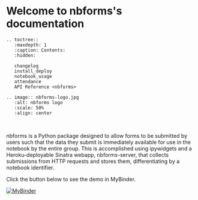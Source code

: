 <!-- .. nbforms documentation master file, created by
   sphinx-quickstart on Fri Jan 24 22:12:36 2020.
   You can adapt this file completely to your liking, but it should at least
   contain the root `toctree` directive. -->

# Welcome to nbforms's documentation

```eval_rst
.. toctree::
   :maxdepth: 1
   :caption: Contents:
   :hidden:

   changelog
   install_deploy
   notebook_usage
   attendance
   API Reference <nbforms>
```

```eval_rst
.. image:: nbforms-logo.jpg
   :alt: nbforms logo
   :scale: 50%
   :align: center
```

<br/>

nbforms is a Python package designed to allow forms to be submitted by users such that the data they submit is immediately available for use in the notebook by the entire group. This is accomplished using ipywidgets and a Heroku-deployable Sinatra webapp, nbforms-server, that collects submissions from HTTP requests and stores them, differentiating by a notebook identifier.

Click the button below to see the demo in MyBinder.

[![MyBinder](https://mybinder.org/badge_logo.svg)](https://mybinder.org/v2/gh/chrispyles/nbforms/main?filepath=demo%2Fdemo.ipynb)
